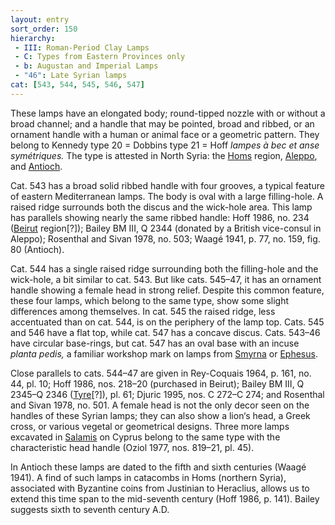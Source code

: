 ```yaml
---
layout: entry
sort_order: 150
hierarchy:
 - III: Roman-Period Clay Lamps
 - C: Types from Eastern Provinces only
 - b: Augustan and Imperial Lamps
 - "46": Late Syrian lamps
cat: [543, 544, 545, 546, 547]
---
```


These lamps have an elongated body; round-tipped nozzle with or without a broad channel; and a handle that may be pointed, broad and ribbed, or an ornament handle with a human or animal face or a geometric pattern. They belong to Kennedy type 20 = Dobbins type 21 = Hoff *lampes à bec et anse symétriques.* The type is attested in North Syria: the <a href='../../map/#loc_344409'>Homs</a> region, <a href='../../map/#loc_658409'>Aleppo</a>, and <a href='../../map/#loc_609307'>Antioch</a>.

Cat. 543 has a broad solid ribbed handle with four grooves, a typical feature of eastern Mediterranean lamps. The body is oval with a large filling-hole. A raised ridge surrounds both the discus and the wick-hole area. This lamp has parallels showing nearly the same ribbed handle: Hoff 1986, no. 234 (<a href='../../map/#loc_678060'>Beirut</a> region[?]); Bailey BM III, Q 2344 (donated by a British vice-consul in Aleppo); Rosenthal and Sivan 1978, no. 503; Waagé 1941, p. 77, no. 159, fig. 80 (Antioch).

Cat. 544 has a single raised ridge surrounding both the filling-hole and the wick-hole, a bit similar to cat. 543. But like cats. 545–47, it has an ornament handle showing a female head in strong relief. Despite this common feature, these four lamps, which belong to the same type, show some slight differences among themselves. In cat. 545 the raised ridge, less accentuated than on cat. 544, is on the periphery of the lamp top. Cats. 545 and 546 have a flat top, while cat. 547 has a concave discus. Cats. 543–46 have circular base-rings, but cat. 547 has an oval base with an incuse *planta pedis,* a familiar workshop mark on lamps from <a href='../../map/#loc_551158'>Smyrna</a> or <a href='../../map/#loc_599612'>Ephesus</a>.

Close parallels to cats. 544–47 are given in Rey-Coquais 1964, p. 161, no. 44, pl. 10; Hoff 1986, nos. 218–20 (purchased in Beirut); Bailey BM III, Q 2345–Q 2346 (<a href='../../map/#loc_678437'>Tyre</a>[?]), pl. 61; Djuric 1995, nos. C 272–C 274; and Rosenthal and Sivan 1978, no. 501. A female head is not the only decor seen on the handles of these Syrian lamps; they can also show a lion‘s head, a Greek cross, or various vegetal or geometrical designs. Three more lamps excavated in <a href='../../map/#loc_707617'>Salamis</a> on Cyprus belong to the same type with the characteristic head handle (Oziol 1977, nos. 819–21, pl. 45).

In Antioch these lamps are dated to the fifth and sixth centuries (Waagé 1941). A find of such lamps in catacombs in Homs (northern Syria), associated with Byzantine coins from Justinian to Heraclius, allows us to extend this time span to the mid-seventh century (Hoff 1986, p. 141). Bailey suggests sixth to seventh century A.D.
